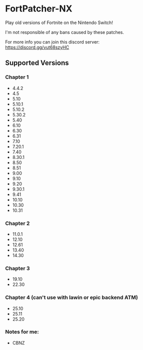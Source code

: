 # FortPatcher-NX

Play old versions of Fortnite on the Nintendo Switch!

I'm not responsible of any bans caused by these patches.

For more info you can join this discord server: https://discord.gg/vut68szyHC

## Supported Versions

### Chapter 1

- 4.4.2
- 4.5
- 5.10
- 5.10.1
- 5.10.2
- 5.30.2
- 5.40
- 6.10
- 6.30
- 6.31
- 7.10
- 7.20.1
- 7.40
- 8.30.1
- 8.50
- 8.51
- 9.00
- 9.10
- 9.20
- 9.30.1
- 9.41
- 10.10
- 10.30
- 10.31

### Chapter 2

- 11.0.1
- 12.10
- 12.61
- 13.40
- 14.30

### Chapter 3

- 19.10
- 22.30

### Chapter 4 (can't use with lawin or epic backend ATM)

- 25.10
- 25.11
- 25.20

### Notes for me:

- CBNZ